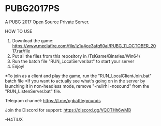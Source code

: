 # PUBG2017PS
A PUBG 2017 Open Source Private Server.

HOW TO USE
  1. Download the game: https://www.mediafire.com/file/lz1u4ce3afq50ai/PUBG_11_OCTOBER_2017.rar/file
  2. Put all the files from this repository in /TslGame/Binaries/Win64/
  3. Run the batch file "RUN_LocalServer.bat" to start your server
  4. Enjoy!

*To join as a client and play the game, run the "RUN_LocalClientJoin.bat" batch file
*If you want to actually see what's going on in the server by launching it in non-headless mode, remove "-nullrhi -nosound" from the "RUN_ListenServer.bat" file. 

Telegram channel: https://t.me/ogbattlegrounds

Join the Discord for support: https://discord.gg/VQCTHh6wMB

-H4TIUX
